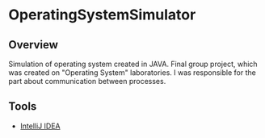 # OperatingSystemSimulator

## Overview
Simulation of operating system created in JAVA. 
Final group project, which was created on "Operating System" laboratories. 
I was responsible for the part about communication between processes.

## Tools

* [IntelliJ IDEA](https://www.jetbrains.com/idea/)


